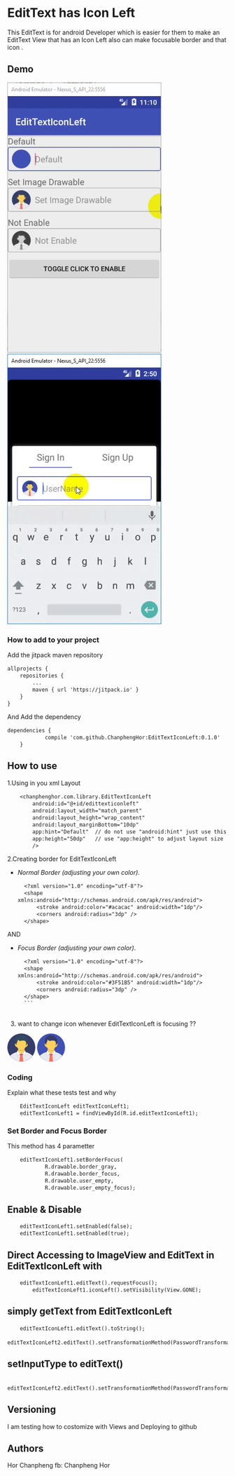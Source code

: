 # EditText has Icon Left

This EditText is for android Developer which is easier for them to make an EditText View that has an Icon Left also can make focusable border and that icon .

## Demo
![alt text](https://github.com/ChanphengHor/EditTextIconLeft/blob/master/screens/screen1.gif) ![alt text](https://github.com/ChanphengHor/EditTextIconLeft/blob/master/screens/screen2.gif)


### How to add to your project

Add the jitpack maven repository

```
allprojects {
	repositories {
		...
		maven { url 'https://jitpack.io' }
	}
}
```

And Add the dependency

```
dependencies {
	        compile 'com.github.ChanphengHor:EditTextIconLeft:0.1.0'
	}
```

## How to use

1.Using in you xml Layout 

```
	<chanphenghor.com.library.EditTextIconLeft
		android:id="@+id/edittexticonleft"
		android:layout_width="match_parent"
		android:layout_height="wrap_content"
		android:layout_marginBottom="10dp"
		app:hint="Default"  // do not use "android:hint" just use this
		app:height="50dp"   // use "app:height" to adjust layout size
		/>
```
2.Creating border for EditTextIconLeft

 * *Normal Border (adjusting your own color)*.
  	```
      <?xml version="1.0" encoding="utf-8"?>
      <shape xmlns:android="http://schemas.android.com/apk/res/android">
          <stroke android:color="#acacac" android:width="1dp"/>
          <corners android:radius="3dp" />
      </shape>
      ```
      
AND
* *Focus Border (adjusting your own color)*.

	```
      <?xml version="1.0" encoding="utf-8"?>
      <shape xmlns:android="http://schemas.android.com/apk/res/android">
          <stroke android:color="#3F51B5" android:width="1dp"/>
          <corners android:radius="3dp" />
      </shape>
      ```
      
 3. want to change icon whenever EditTextIconLeft is focusing ??
  
  ![alt text](https://github.com/ChanphengHor/EditTextIconLeft/blob/master/screens/user_empty.png) ![alt text](https://github.com/ChanphengHor/EditTextIconLeft/blob/master/screens/user_empty_focus.png)
  
### Coding

Explain what these tests test and why

```
	EditTextIconLeft editTextIconLeft1;
	editTextIconLeft1 = findViewById(R.id.editTextIconLeft1);
```

### Set Border and Focus Border

This method has 4 parametter 

```
	editTextIconLeft1.setBorderFocus(
			R.drawable.border_gray,
			R.drawable.border_focus,
			R.drawable.user_empty,
			R.drawable.user_empty_focus);
```

## Enable & Disable

```
	editTextIconLeft1.setEnabled(false);
	editTextIconLeft1.setEnabled(true);

```

## Direct Accessing to ImageView and EditText in EditTextIconLeft with

```
	editTextIconLeft1.editText().requestFocus();
        editTextIconLeft1.iconLeft().setVisibility(View.GONE);

```

## simply getText from EditTextIconLeft

```
	editTextIconLeft1.editText().toString();
	editTextIconLeft2.editText().setTransformationMethod(PasswordTransformationMethod.getInstance());

```

## setInputType to editText()

```
	editTextIconLeft2.editText().setTransformationMethod(PasswordTransformationMethod.getInstance());

```

## Versioning

I am testing how to costomize with Views and Deploying to github

## Authors

Hor Chanpheng 
fb: Chanpheng Hor


